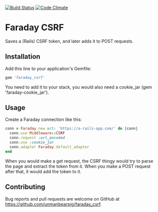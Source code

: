 [![Build Status](https://travis-ci.org/unmanbearpig/faraday_csrf.svg?branch=master)](https://travis-ci.org/unmanbearpig/faraday_csrf)
[![Code Climate](https://codeclimate.com/github/unmanbearpig/faraday_csrf/badges/gpa.svg)](https://codeclimate.com/github/unmanbearpig/faraday_csrf)

# Faraday CSRF

Saves a (Rails) CSRF token, and later adds it to POST requests.

## Installation

Add this line to your application's Gemfile:

```ruby
gem 'faraday_csrf'
```
You need to add it to your stack, you would also need a cookie_jar
(gem 'faraday-cookie_jar').


## Usage

Create a Faraday connection like this:

```ruby
conn = Faraday.new url: 'https://a-rails-app.com/' do |conn|
  conn.use Middleware::CSRF
  conn.request :url_encoded
  conn.use :cookie_jar
  conn.adapter Faraday.default_adapter
end
```

When you would make a get request, the CSRF thingy would try to
parse the page and extract the token from it.
When you make a POST request after that, it would add the token to it.

## Contributing

Bug reports and pull requests are welcome on GitHub at https://github.com/unmanbearpig/faraday_csrf.
